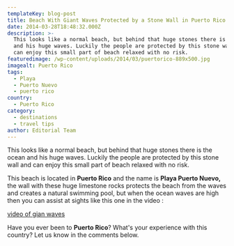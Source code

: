 ```yaml
---
templateKey: blog-post
title: Beach With Giant Waves Protected by a Stone Wall in Puerto Rico
date: 2014-03-28T18:48:32.000Z
description: >-
  This looks like a normal beach, but behind that huge stones there is the ocean
  and his huge waves. Luckily the people are protected by this stone wall and
  can enjoy this small part of beach relaxed with no risk.
featuredimage: /wp-content/uploads/2014/03/puertorico-889x500.jpg
imagealt: Puerto Rico
tags:
  - Playa
  - Puerto Nuevo
  - puerto rico
country:
  - Puerto Rico
category:
  - destinations
  - travel tips
author: Editorial Team
---
```

This looks like a normal beach, but behind that huge stones there is the ocean and his huge waves. Luckily the people are protected by this stone wall and can enjoy this small part of beach relaxed with no risk.

This beach is located in **Puerto Rico** and the name is **Playa Puerto Nuevo,** the wall with these huge limestone rocks protects the beach from the waves and creates a natural swimming pool, but when the ocean waves are high then you can assist at sights like this one in the video :

[video of gian waves](https://www.youtube.com/watch?v=DQ28yzmkpiI)

Have you ever been to **Puerto Rico**? What's your experience with this country? Let us know in the comments below.
